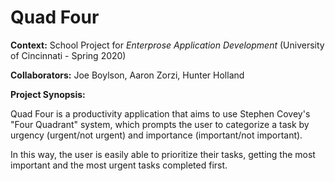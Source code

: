 # Quad Four

**Context:** School Project for _Enterprose Application Development_ (University of Cincinnati - Spring 2020)

**Collaborators:** Joe Boylson, Aaron Zorzi, Hunter Holland 

**Project Synopsis:**

Quad Four is a productivity application that aims to use Stephen Covey's "Four Quadrant" system, which prompts the user to categorize a task by urgency (urgent/not urgent) and importance (important/not important).

In this way, the user is easily able to prioritize their tasks, getting the most important and the most urgent tasks completed first.
